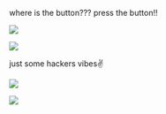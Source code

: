 where is the button???
press the button!!
<p><img aling="center"src="https://user-images.githubusercontent.com/49580304/110318584-81067880-7fc2-11eb-8391-152d308e7f2b.gif"/></p>
<p><img aling="center"src="https://media1.tenor.com/images/3eba0dcd63f77db5f5720681b09b5b9f/tenor.gif?itemid=16164963"/></p>
just some hackers vibes✌️
<p><img aling="center"src="https://media.tenor.com/images/57ad40aee94c2f0919736b3c83171781/tenor.gif"/></p>
<p><img aling="center"src="https://media.tenor.com/images/aef12c968ac469915ae90167b5d5fadf/tenor.gif"/></p>
